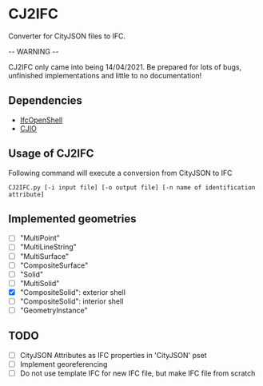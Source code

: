 # CJ2IFC
Converter for CityJSON files to IFC.

-- WARNING --

CJ2IFC only came into being 14/04/2021. Be prepared for lots of bugs, unfinished implementations and little to no documentation!

## Dependencies
- [IfcOpenShell](https://github.com/IfcOpenShell/IfcOpenShell)
- [CJIO](https://github.com/cityjson/cjio)

## Usage of CJ2IFC
Following command will execute a conversion from CityJSON to IFC
  
    CJ2IFC.py [-i input file] [-o output file] [-n name of identification attribute]

## Implemented geometries
- [ ] "MultiPoint"
- [ ] "MultiLineString"
- [ ] "MultiSurface"
- [ ] "CompositeSurface"
- [ ] "Solid"
- [ ] "MultiSolid"
- [x] "CompositeSolid": exterior shell
- [ ] "CompositeSolid": interior shell
- [ ] "GeometryInstance" 

## TODO
- [ ] CityJSON Attributes as IFC properties in 'CityJSON' pset
- [ ] Implement georeferencing
- [ ] Do not use template IFC for new IFC file, but make IFC file from scratch
